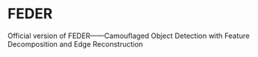 # FEDER
Official version of FEDER——Camouflaged Object Detection with Feature Decomposition and Edge Reconstruction
